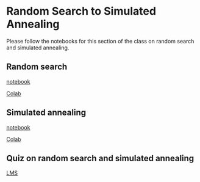 # Random Search to Simulated Annealing

Please follow the notebooks for this section of the class on random
search and simulated annealing.

## Random search

[notebook](https://github.com/SupaeroDataScience/stochastic/blob/master/notebooks/Random%20Search.ipynb)

[Colab](https://colab.research.google.com/github/SupaeroDataScience/stochastic/blob/master/notebooks/Random%20Search.ipynb)

## Simulated annealing

[notebook](https://github.com/SupaeroDataScience/stochastic/blob/master/notebooks/Simulated%20Annealing.ipynb)

[Colab](https://colab.research.google.com/github/SupaeroDataScience/stochastic/blob/master/notebooks/Simulated%20Annealing.ipynb)

## Quiz on random search and simulated annealing

[LMS](https://lms.isae.fr/mod/quiz/view.php?id=111822)
